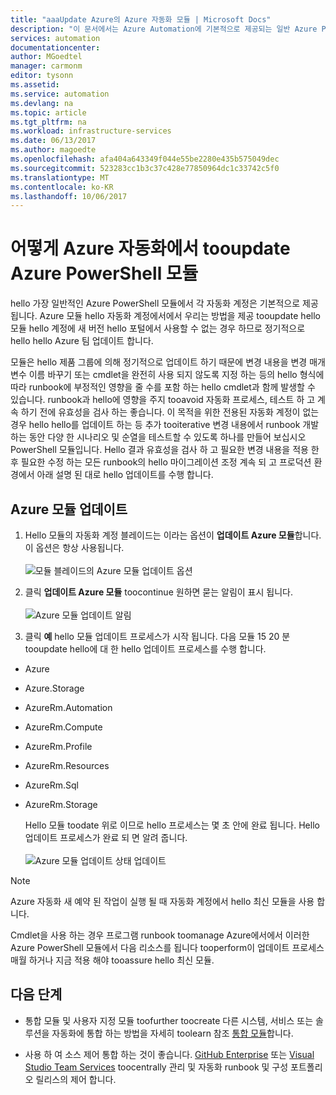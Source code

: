 ```yaml
---
title: "aaaUpdate Azure의 Azure 자동화 모듈 | Microsoft Docs"
description: "이 문서에서는 Azure Automation에 기본적으로 제공되는 일반 Azure PowerShell 모듈을 즉시 업데이트하는 방법을 설명합니다."
services: automation
documentationcenter: 
author: MGoedtel
manager: carmonm
editor: tysonn
ms.assetid: 
ms.service: automation
ms.devlang: na
ms.topic: article
ms.tgt_pltfrm: na
ms.workload: infrastructure-services
ms.date: 06/13/2017
ms.author: magoedte
ms.openlocfilehash: afa404a643349f044e55be2280e435b575049dec
ms.sourcegitcommit: 523283cc1b3c37c428e77850964dc1c33742c5f0
ms.translationtype: MT
ms.contentlocale: ko-KR
ms.lasthandoff: 10/06/2017
---
```

# <a name="how-tooupdate-azure-powershell-modules-in-azure-automation"></a>어떻게 Azure 자동화에서 tooupdate Azure PowerShell 모듈

hello 가장 일반적인 Azure PowerShell 모듈에서 각 자동화 계정은 기본적으로 제공 됩니다.  Azure 모듈 hello 자동화 계정에서에서 우리는 방법을 제공 tooupdate hello 모듈 hello 계정에 새 버전 hello 포털에서 사용할 수 없는 경우 하므로 정기적으로 hello hello Azure 팀 업데이트 합니다.  

모듈은 hello 제품 그룹에 의해 정기적으로 업데이트 하기 때문에 변경 내용을 변경 매개 변수 이름 바꾸기 또는 cmdlet을 완전히 사용 되지 않도록 지정 하는 등의 hello 형식에 따라 runbook에 부정적인 영향을 줄 수를 포함 하는 hello cmdlet과 함께 발생할 수 있습니다. runbook과 hello에 영향을 주지 tooavoid 자동화 프로세스, 테스트 하 고 계속 하기 전에 유효성을 검사 하는 좋습니다.  이 목적을 위한 전용된 자동화 계정이 없는 경우 hello hello를 업데이트 하는 등 추가 tooiterative 변경 내용에서 runbook 개발 하는 동안 다양 한 시나리오 및 순열을 테스트할 수 있도록 하나를 만들어 보십시오 PowerShell 모듈입니다.  Hello 결과 유효성을 검사 하 고 필요한 변경 내용을 적용 한 후 필요한 수정 하는 모든 runbook의 hello 마이그레이션 조정 계속 되 고 프로덕션 환경에서 아래 설명 된 대로 hello 업데이트를 수행 합니다.     

## <a name="updating-azure-modules"></a>Azure 모듈 업데이트

1. Hello 모듈의 자동화 계정 블레이드는 이라는 옵션이 **업데이트 Azure 모듈**합니다.  이 옵션은 항상 사용됩니다.<br><br> ![모듈 블레이드의 Azure 모듈 업데이트 옵션](media/automation-update-azure-modules/automation-update-azure-modules-option.png)

2. 클릭 **업데이트 Azure 모듈** toocontinue 원하면 묻는 알림이 표시 됩니다.<br><br> ![Azure 모듈 업데이트 알림](media/automation-update-azure-modules/automation-update-azure-modules-popup.png)

3. 클릭 **예** hello 모듈 업데이트 프로세스가 시작 됩니다.  다음 모듈 15 20 분 tooupdate hello에 대 한 hello 업데이트 프로세스를 수행 합니다.

  * Azure
  * Azure.Storage
  * AzureRm.Automation
  * AzureRm.Compute
  * AzureRm.Profile
  * AzureRm.Resources
  * AzureRm.Sql
  * AzureRm.Storage

    Hello 모듈 toodate 위로 이므로 hello 프로세스는 몇 초 안에 완료 됩니다.  Hello 업데이트 프로세스가 완료 되 면 알려 줍니다.<br><br> ![Azure 모듈 업데이트 상태 업데이트](media/automation-update-azure-modules/automation-update-azure-modules-updatestatus.png)

> [!NOTE]
> Azure 자동화 새 예약 된 작업이 실행 될 때 자동화 계정에서 hello 최신 모듈을 사용 합니다.    

Cmdlet을 사용 하는 경우 프로그램 runbook toomanage Azure에서에서 이러한 Azure PowerShell 모듈에서 다음 리소스를 됩니다 tooperform이 업데이트 프로세스 매월 하거나 지금 적용 해야 tooassure hello 최신 모듈.

## <a name="next-steps"></a>다음 단계

* 통합 모듈 및 사용자 지정 모듈 toofurther toocreate 다른 시스템, 서비스 또는 솔루션을 자동화에 통합 하는 방법을 자세히 toolearn 참조 [통합 모듈](automation-integration-modules.md)합니다.

* 사용 하 여 소스 제어 통합 하는 것이 좋습니다. [GitHub Enterprise](automation-scenario-source-control-integration-with-github-ent.md) 또는 [Visual Studio Team Services](automation-scenario-source-control-integration-with-vsts.md) toocentrally 관리 및 자동화 runbook 및 구성 포트폴리오 릴리스의 제어 합니다.  
